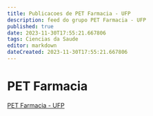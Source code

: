 ```yaml
---
title: Publicacoes de PET Farmacia - UFP
description: feed do grupo PET Farmacia - UFP
published: true
date: 2023-11-30T17:55:21.667806
tags: Ciencias da Saude
editor: markdown
dateCreated: 2023-11-30T17:55:21.667806
---
```


# PET Farmacia
[PET Farmacia - UFP](/grupo/203PETFarmaciaUFP.md)